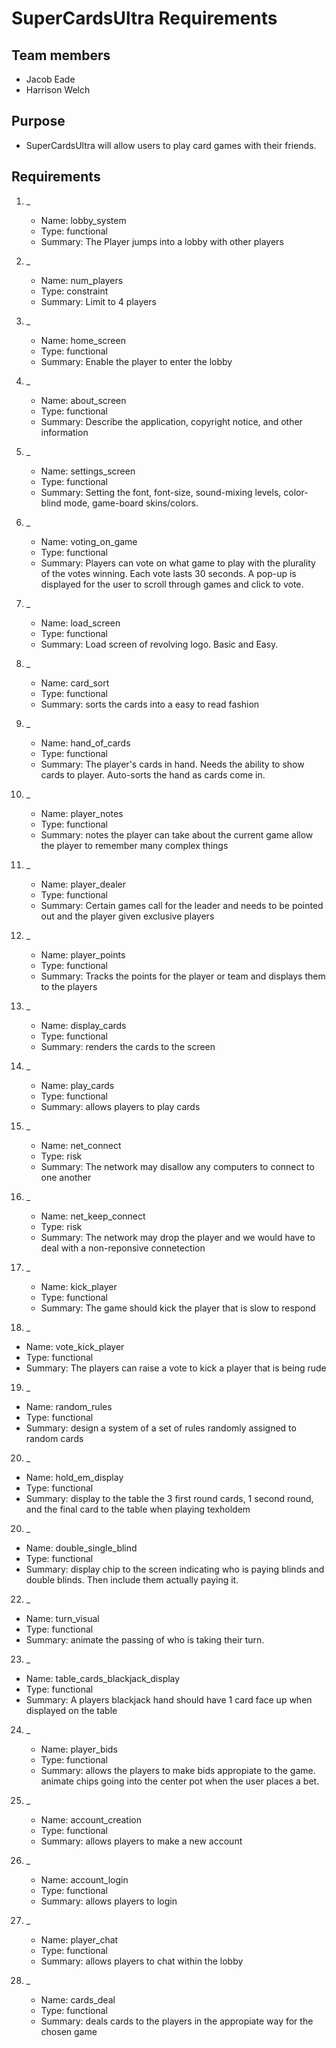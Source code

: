 # SuperCardsUltra Requirements

## Team members

* Jacob Eade
* Harrison Welch

## Purpose

* SuperCardsUltra will allow users to play card games with their friends.

## Requirements

1. _
    * Name: lobby_system
    * Type: functional
    * Summary: The Player jumps into a lobby with other players

2. _
    * Name: num_players
    * Type: constraint
    * Summary: Limit to 4 players

3. _
    * Name: home_screen
    * Type: functional
    * Summary: Enable the player to enter the lobby

4. _
    * Name: about_screen
    * Type: functional
    * Summary: Describe the application, copyright notice, and other information

5. _
    * Name: settings_screen
    * Type: functional
    * Summary: Setting the font, font-size, sound-mixing levels, color-blind mode, game-board skins/colors.

6. _
    * Name: voting_on_game
    * Type: functional
    * Summary: Players can vote on what game to play with the plurality of the votes winning. Each vote lasts 30 seconds. A pop-up is displayed for the user to scroll through games and click to vote.

7. _
    * Name: load_screen
    * Type: functional
    * Summary: Load screen of revolving logo. Basic and Easy.

8. _
	* Name: card_sort
	* Type: functional
	* Summary: sorts the cards into a easy to read fashion

9. _
    * Name: hand_of_cards
    * Type: functional
    * Summary: The player's cards in hand. Needs the ability to show cards to player. Auto-sorts the hand as cards come in.

10. _
    * Name: player_notes
    * Type: functional
    * Summary: notes the player can take about the current game allow the player to remember many complex things

11. _
    * Name: player_dealer
    * Type: functional
    * Summary: Certain games call for the leader and needs to be pointed out and the player given exclusive players

12. _
	* Name: player_points
	* Type: functional
	* Summary: Tracks the points for the player or team and displays them to the players

13. _
	* Name: display_cards
	* Type: functional
	* Summary: renders the cards to the screen

14. _
	* Name: play_cards
	* Type: functional
	* Summary: allows players to play cards

15. _
	* Name: net_connect
	* Type: risk
	* Summary: The network may disallow any computers to connect to one another

16. _
	* Name: net_keep_connect
	* Type: risk
	* Summary: The network may drop the player and we would have to deal with a non-reponsive connetection

17. _
	* Name: kick_player
	* Type: functional
	* Summary: The game should kick the player that is slow to respond

18. _
  * Name: vote_kick_player
  * Type: functional
  * Summary: The players can raise a vote to kick a player that is being rude
19. _
  * Name: random_rules
  * Type: functional
  * Summary: design a system of a set of rules randomly assigned to random cards
20. _
  * Name: hold_em_display
  * Type: functional
  * Summary: display to the table the 3 first round cards, 1 second round, and the final card to the table when playing texholdem
20. _
  * Name: double_single_blind
  * Type: functional
  * Summary: display chip to the screen indicating who is paying blinds and double blinds. Then include them actually paying it.
22. _
  * Name: turn_visual
  * Type: functional
  * Summary: animate the passing of who is taking their turn.
23. _
  * Name: table_cards_blackjack_display
  * Type: functional
  * Summary: A players blackjack hand should have 1 card face up when displayed on the table
24. _
	* Name: player_bids
	* Type: functional
	* Summary: allows the players to make bids appropiate to the game. animate chips going into the center pot when the user places a bet.

25. _
	* Name: account_creation
	* Type: functional
	* Summary: allows players to make a new account

26. _
	* Name: account_login
	* Type: functional
	* Summary: allows players to login

27. _
	* Name: player_chat
	* Type: functional
	* Summary: allows players to chat within the lobby

28. _
	* Name: cards_deal
	* Type: functional
	* Summary: deals cards to the players in the appropiate way for the chosen game

[//]: # (Each requirement should be given one of these types: functional, constraint, risk)
